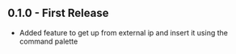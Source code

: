 ## 0.1.0 - First Release
* Added feature to get up from external ip and insert it using the command palette
